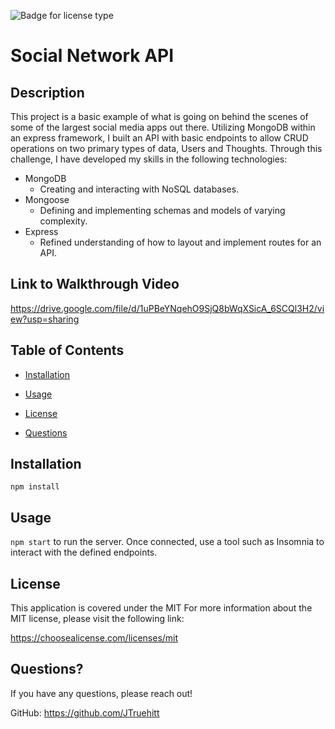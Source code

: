 ![Badge for license type](https://img.shields.io/badge/license-MIT-green)

# Social Network API

## Description

This project is a basic example of what is going on behind the scenes of some of the largest social media apps out there. Utilizing MongoDB within an express framework, I built an API with basic endpoints to allow CRUD operations on two primary types of data, Users and Thoughts. Through this challenge, I have developed my skills in the following technologies:
- MongoDB 
    - Creating and interacting with NoSQL databases.
- Mongoose 
    - Defining and implementing schemas and models of varying complexity. 
- Express 
    - Refined understanding of how to layout and implement routes for an API.

## Link to Walkthrough Video
https://drive.google.com/file/d/1uPBeYNqehO9SjQ8bWqXSicA_6SCQl3H2/view?usp=sharing

## Table of Contents

- [Installation](#installation)

- [Usage](#usage)

- [License](#license)

- [Questions](#questions)

## Installation

`npm install`

## Usage

`npm start` to run the server. Once connected, use a tool such as Insomnia to interact with the defined endpoints.

## License

This application is covered under the MIT
For more information about the MIT license, please visit the following link:

https://choosealicense.com/licenses/mit

## Questions?

If you have any questions, please reach out!

GitHub: https://github.com/JTruehitt
